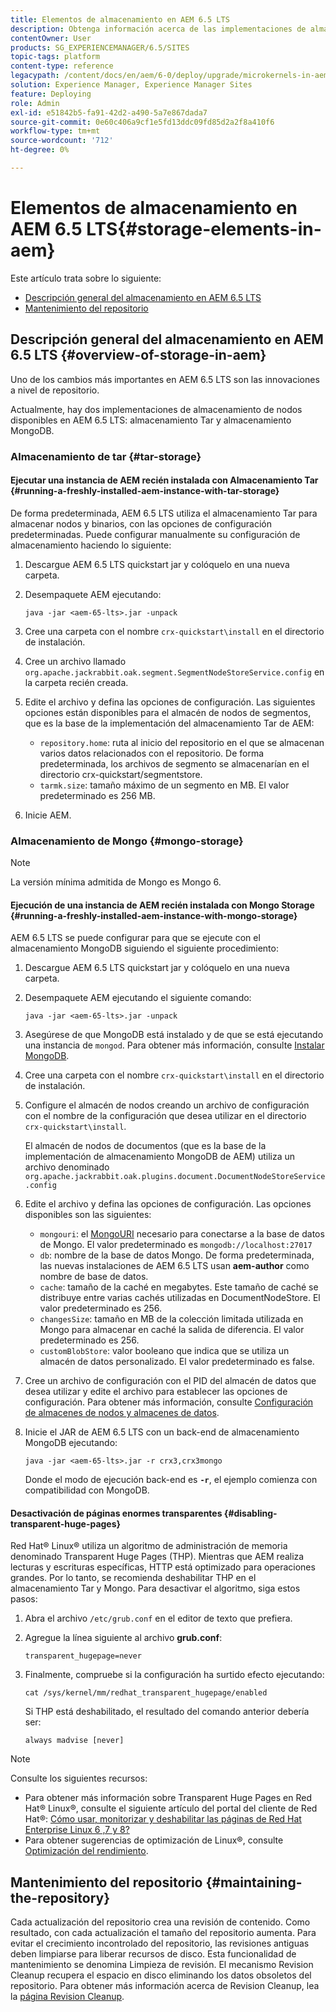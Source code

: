 ```yaml
---
title: Elementos de almacenamiento en AEM 6.5 LTS
description: Obtenga información acerca de las implementaciones de almacenamiento de nodos disponibles en AEM 6.5 LTS y cómo mantener el repositorio.
contentOwner: User
products: SG_EXPERIENCEMANAGER/6.5/SITES
topic-tags: platform
content-type: reference
legacypath: /content/docs/en/aem/6-0/deploy/upgrade/microkernels-in-aem-6-0
solution: Experience Manager, Experience Manager Sites
feature: Deploying
role: Admin
exl-id: e51842b5-fa91-42d2-a490-5a7e867dada7
source-git-commit: 0e60c406a9cf1e5fd13ddc09fd85d2a2f8a410f6
workflow-type: tm+mt
source-wordcount: '712'
ht-degree: 0%

---
```


# Elementos de almacenamiento en AEM 6.5 LTS{#storage-elements-in-aem}

Este artículo trata sobre lo siguiente:

* [Descripción general del almacenamiento en AEM 6.5 LTS](/help/sites-deploying/storage-elements-in-aem-6.md#overview-of-storage-in-aem)
* [Mantenimiento del repositorio](/help/sites-deploying/storage-elements-in-aem-6.md#maintaining-the-repository)

## Descripción general del almacenamiento en AEM 6.5 LTS {#overview-of-storage-in-aem}

Uno de los cambios más importantes en AEM 6.5 LTS son las innovaciones a nivel de repositorio.

Actualmente, hay dos implementaciones de almacenamiento de nodos disponibles en AEM 6.5 LTS: almacenamiento Tar y almacenamiento MongoDB.

### Almacenamiento de tar {#tar-storage}

#### Ejecutar una instancia de AEM recién instalada con Almacenamiento Tar {#running-a-freshly-installed-aem-instance-with-tar-storage}

De forma predeterminada, AEM 6.5 LTS utiliza el almacenamiento Tar para almacenar nodos y binarios, con las opciones de configuración predeterminadas. Puede configurar manualmente su configuración de almacenamiento haciendo lo siguiente:

1. Descargue AEM 6.5 LTS quickstart jar y colóquelo en una nueva carpeta.
1. Desempaquete AEM ejecutando:

   `java -jar <aem-65-lts>.jar -unpack`

1. Cree una carpeta con el nombre `crx-quickstart\install` en el directorio de instalación.

1. Cree un archivo llamado `org.apache.jackrabbit.oak.segment.SegmentNodeStoreService.config` en la carpeta recién creada.

1. Edite el archivo y defina las opciones de configuración. Las siguientes opciones están disponibles para el almacén de nodos de segmentos, que es la base de la implementación del almacenamiento Tar de AEM:

   * `repository.home`: ruta al inicio del repositorio en el que se almacenan varios datos relacionados con el repositorio. De forma predeterminada, los archivos de segmento se almacenarían en el directorio crx-quickstart/segmentstore.
   * `tarmk.size`: tamaño máximo de un segmento en MB. El valor predeterminado es 256 MB.

1. Inicie AEM.

### Almacenamiento de Mongo {#mongo-storage}

>[!NOTE]
>
>La versión mínima admitida de Mongo es Mongo 6.

#### Ejecución de una instancia de AEM recién instalada con Mongo Storage {#running-a-freshly-installed-aem-instance-with-mongo-storage}

AEM 6.5 LTS se puede configurar para que se ejecute con el almacenamiento MongoDB siguiendo el siguiente procedimiento:

1. Descargue AEM 6.5 LTS quickstart jar y colóquelo en una nueva carpeta.
1. Desempaquete AEM ejecutando el siguiente comando:

   `java -jar <aem-65-lts>.jar -unpack`

1. Asegúrese de que MongoDB está instalado y de que se está ejecutando una instancia de `mongod`. Para obtener más información, consulte [Instalar MongoDB](https://docs.mongodb.org/manual/installation/).
1. Cree una carpeta con el nombre `crx-quickstart\install` en el directorio de instalación.
1. Configure el almacén de nodos creando un archivo de configuración con el nombre de la configuración que desea utilizar en el directorio `crx-quickstart\install`.

   El almacén de nodos de documentos (que es la base de la implementación de almacenamiento MongoDB de AEM) utiliza un archivo denominado `org.apache.jackrabbit.oak.plugins.document.DocumentNodeStoreService.config`

1. Edite el archivo y defina las opciones de configuración. Las opciones disponibles son las siguientes:

   * `mongouri`: el [MongoURI](https://docs.mongodb.org/manual/reference/connection-string/) necesario para conectarse a la base de datos de Mongo. El valor predeterminado es `mongodb://localhost:27017`
   * `db`: nombre de la base de datos Mongo. De forma predeterminada, las nuevas instalaciones de AEM 6.5 LTS usan **aem-author** como nombre de base de datos.
   * `cache`: tamaño de la caché en megabytes. Este tamaño de caché se distribuye entre varias cachés utilizadas en DocumentNodeStore. El valor predeterminado es 256.
   * `changesSize`: tamaño en MB de la colección limitada utilizada en Mongo para almacenar en caché la salida de diferencia. El valor predeterminado es 256.
   * `customBlobStore`: valor booleano que indica que se utiliza un almacén de datos personalizado. El valor predeterminado es false.

1. Cree un archivo de configuración con el PID del almacén de datos que desea utilizar y edite el archivo para establecer las opciones de configuración. Para obtener más información, consulte [Configuración de almacenes de nodos y almacenes de datos](/help/sites-deploying/data-store-config.md).

1. Inicie el JAR de AEM 6.5 LTS con un back-end de almacenamiento MongoDB ejecutando:

   ```shell
   java -jar <aem-65-lts>.jar -r crx3,crx3mongo
   ```

   Donde el modo de ejecución back-end es **`-r`**, el ejemplo comienza con compatibilidad con MongoDB.

#### Desactivación de páginas enormes transparentes {#disabling-transparent-huge-pages}

Red Hat® Linux® utiliza un algoritmo de administración de memoria denominado Transparent Huge Pages (THP). Mientras que AEM realiza lecturas y escrituras específicas, HTTP está optimizado para operaciones grandes. Por lo tanto, se recomienda deshabilitar THP en el almacenamiento Tar y Mongo. Para desactivar el algoritmo, siga estos pasos:

1. Abra el archivo `/etc/grub.conf` en el editor de texto que prefiera.
1. Agregue la línea siguiente al archivo **grub.conf**:

   ```
   transparent_hugepage=never
   ```

1. Finalmente, compruebe si la configuración ha surtido efecto ejecutando:

   ```
   cat /sys/kernel/mm/redhat_transparent_hugepage/enabled
   ```

   Si THP está deshabilitado, el resultado del comando anterior debería ser:

   ```
   always madvise [never]
   ```

>[!NOTE]
>
>Consulte los siguientes recursos:
>
>* Para obtener más información sobre Transparent Huge Pages en Red Hat® Linux®, consulte el siguiente artículo del portal del cliente de Red Hat®: [Cómo usar, monitorizar y deshabilitar las páginas de Red Hat Enterprise Linux 6 ,7 y 8?](https://access.redhat.com/solutions/46111)
>* Para obtener sugerencias de optimización de Linux®, consulte [Optimización del rendimiento](/help/sites-deploying/configuring-performance.md).
>

## Mantenimiento del repositorio {#maintaining-the-repository}

Cada actualización del repositorio crea una revisión de contenido. Como resultado, con cada actualización el tamaño del repositorio aumenta. Para evitar el crecimiento incontrolado del repositorio, las revisiones antiguas deben limpiarse para liberar recursos de disco. Esta funcionalidad de mantenimiento se denomina Limpieza de revisión. El mecanismo Revision Cleanup recupera el espacio en disco eliminando los datos obsoletos del repositorio. Para obtener más información acerca de Revision Cleanup, lea la [página Revision Cleanup](/help/sites-deploying/revision-cleanup.md).
